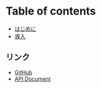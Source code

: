 # Table of contents

* [はじめに](README.md)
* [導入](dao-ru.md)

## リンク

* [GitHub](https://github.com/sya-ri/ktSpigot)
* [API Document](https://gh.s7a.dev/ktSpigot/1.0.0-SNAPSHOT)
